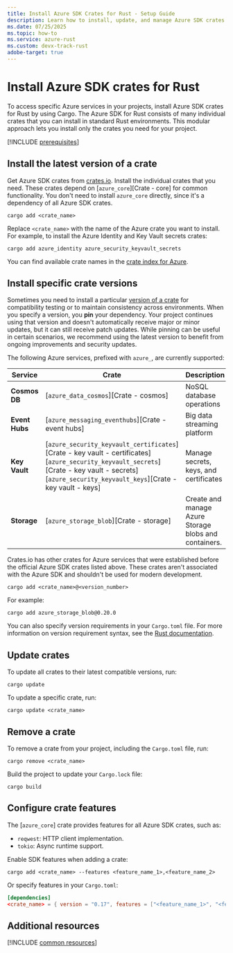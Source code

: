 ```yaml
---
title: Install Azure SDK Crates for Rust - Setup Guide
description: Learn how to install, update, and manage Azure SDK crates for Rust using Cargo. Get step-by-step instructions for specific versions and preview packages.
ms.date: 07/25/2025
ms.topic: how-to
ms.service: azure-rust
ms.custom: devx-track-rust
adobe-target: true
---
```


# Install Azure SDK crates for Rust

To access specific Azure services in your projects, install Azure SDK crates for Rust by using Cargo. The Azure SDK for Rust consists of many individual crates that you can install in standard Rust environments. This modular approach lets you install only the crates you need for your project.

[!INCLUDE [prerequisites](../includes/prerequisites.md)]

## Install the latest version of a crate

Get Azure SDK crates from [crates.io][Crates]. Install the individual crates that you need. These crates depend on [`azure_core`][Crate - core] for common functionality. You don't need to install `azure_core` directly, since it's a dependency of all Azure SDK crates.

```console
cargo add <crate_name>
```

Replace `<crate_name>` with the name of the Azure crate you want to install. For example, to install the Azure Identity and Key Vault secrets crates:

```console
cargo add azure_identity azure_security_keyvault_secrets
```

You can find available crate names in the [crate index for Azure](https://crates.io/users/azure-sdk?sort=recent-downloads).

## Install specific crate versions

Sometimes you need to install a particular [version of a crate](https://doc.rust-lang.org/cargo/reference/specifying-dependencies.html#version-requirement-syntax) for compatibility testing or to maintain consistency across environments. When you specify a version, you **pin** your dependency. Your project continues using that version and doesn't automatically receive major or minor updates, but it can still receive patch updates. While pinning can be useful in certain scenarios, we recommend using the latest version to benefit from ongoing improvements and security updates.

The following Azure services, prefixed with `azure_`, are currently supported:

| Service | Crate | Description |
|---------|---------|-------------|
| **Cosmos DB** | [`azure_data_cosmos`][Crate - cosmos] | NoSQL database operations |
| **Event Hubs** | [`azure_messaging_eventhubs`][Crate - event hubs] | Big data streaming platform |
| **Key Vault** | [`azure_security_keyvault_certificates`][Crate - key vault - certificates]<br>[`azure_security_keyvault_secrets`][Crate - key vault - secrets]<br>[`azure_security_keyvault_keys`][Crate - key vault - keys] | Manage secrets, keys, and certificates |
| **Storage** | [`azure_storage_blob`][Crate - storage] | Create and manage Azure Storage blobs and containers. |

Crates.io has other crates for Azure services that were established before the official Azure SDK crates listed above. These crates aren't associated with the Azure SDK and shouldn't be used for modern development.

```console
cargo add <crate_name>@<version_number>
```

For example:

```console
cargo add azure_storage_blob@0.20.0
```

You can also specify version requirements in your `Cargo.toml` file. For more information on version requirement syntax, see the [Rust documentation](https://doc.rust-lang.org/cargo/reference/specifying-dependencies.html).

## Update crates

To update all crates to their latest compatible versions, run:

```console
cargo update
```

To update a specific crate, run:

```console
cargo update <crate_name>
```

## Remove a crate

To remove a crate from your project, including the `Cargo.toml` file, run:

  ```console
  cargo remove <crate_name>
  ```
    
Build the project to update your `Cargo.lock` file:

  ```console
  cargo build
  ```

## Configure crate features

The [`azure_core`] crate provides features for all Azure SDK crates, such as:

- `reqwest`: HTTP client implementation.
- `tokio`: Async runtime support.

Enable SDK features when adding a crate:

```console
cargo add <crate_name> --features <feature_name_1>,<feature_name_2>
```

Or specify features in your `Cargo.toml`:

```toml
[dependencies]
<crate_name> = { version = "0.17", features = ["<feature_name_1>", "<feature_name_2>"] }
```

## Additional resources

[!INCLUDE [common resources](../includes/resources.md)]


[Crates]: https://crates.io/users/azure-sdk?sort=recent-downloads